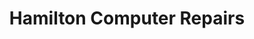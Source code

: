 ---
title: "Hamilton Computer Repairs"
url: /worcester/hamilton-computer-repairs/
shop: Computer
---